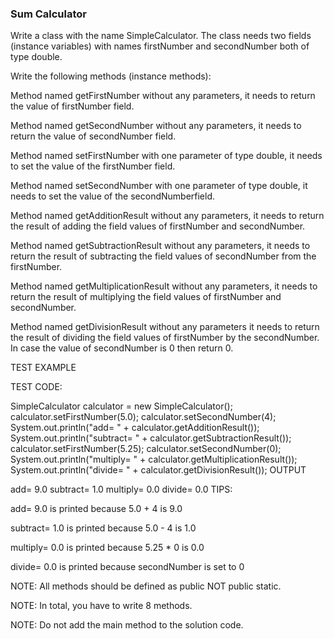 <h3>Sum Calculator</h3>
Write a class with the name SimpleCalculator. The class needs two fields (instance variables) with names firstNumber and secondNumber both of type double.

Write the following methods (instance methods):

Method named getFirstNumber without any parameters, it needs to return the value of firstNumber field.

Method named getSecondNumber without any parameters, it needs to return the value of secondNumber field.

Method named setFirstNumber with one parameter of type double, it needs to set the value of the firstNumber field.

Method named setSecondNumber with one parameter of type double, it needs to set the value of the secondNumberfield.

Method named getAdditionResult without any parameters, it needs to return the result of adding the field values of firstNumber and secondNumber.

Method named getSubtractionResult without any parameters, it needs to return the result of subtracting the field values of secondNumber from the firstNumber.

Method named getMultiplicationResult without any parameters, it needs to return the result of multiplying the field values of firstNumber and secondNumber.

Method named getDivisionResult without any parameters it needs to return the result of dividing the field values of firstNumber by the secondNumber. In case the value of secondNumber is 0 then return 0.



TEST EXAMPLE

TEST CODE:

SimpleCalculator calculator = new SimpleCalculator();
calculator.setFirstNumber(5.0);
calculator.setSecondNumber(4);
System.out.println("add= " + calculator.getAdditionResult());
System.out.println("subtract= " + calculator.getSubtractionResult());
calculator.setFirstNumber(5.25);
calculator.setSecondNumber(0);
System.out.println("multiply= " + calculator.getMultiplicationResult());
System.out.println("divide= " + calculator.getDivisionResult());
OUTPUT

add= 9.0
subtract= 1.0
multiply= 0.0
divide= 0.0
TIPS:

add= 9.0 is printed because 5.0 + 4 is 9.0

subtract= 1.0 is printed because 5.0 - 4 is 1.0

multiply= 0.0 is printed because 5.25 * 0 is 0.0

divide= 0.0 is printed because secondNumber is set to 0



NOTE: All ​methods should be defined as public NOT public static.

NOTE: In total, you have to write 8 methods.

NOTE: Do not add the main method to the solution code.